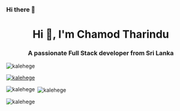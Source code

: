 ### Hi there 👋

<h1 align="center">Hi 👋, I'm Chamod Tharindu</h1>
<h3 align="center">A passionate Full Stack developer from Sri Lanka</h3>

<p align="left"> <img src="https://komarev.com/ghpvc/?username=kalehege&label=Profile%20views&color=0e75b6&style=flat" alt="kalehege" /> </p>

<p align="left"> <a href="https://github.com/ryo-ma/github-profile-trophy"><img src="https://github-profile-trophy.vercel.app/?username=kalehege" alt="kalehege" /></a> </p>

<p><img align="left" src="https://github-readme-stats.vercel.app/api/top-langs?username=kalehege&show_icons=true&locale=en&layout=compact" alt="kalehege" /></p>

<p>&nbsp;<img align="center" src="https://github-readme-stats.vercel.app/api?username=kalehege&show_icons=true&locale=en" alt="kalehege" /></p>

<p><img align="center" src="https://github-readme-streak-stats.herokuapp.com/?user=kalehege&" alt="kalehege" /></p>
